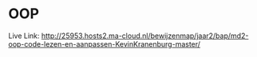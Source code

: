 # OOP

Live Link: http://25953.hosts2.ma-cloud.nl/bewijzenmap/jaar2/bap/md2-oop-code-lezen-en-aanpassen-KevinKranenburg-master/
